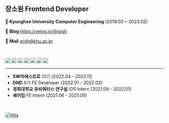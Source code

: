 ## 장소원 Frontend Developer



🏫 **Kyunghee University Computer Engineering** (2019.03 ~ 2023.02)

📝 **Blog** https://velog.io/@wish

📧 **Mail** wish@khu.ac.kr

<!-- <a href="wish@khu.ac.kr" target="_blank"><img src="https://img.shields.io/badge/Mail-EA4335?style=flat-square&logo=Gmail&logoColor=white"/></a>
<a href="https://velog.io/@wish" target="_blank"><img src="https://img.shields.io/badge/Blog-20C997?style=flat-square&logo=Velog&logoColor=white"/></a>
 -->
 <br/>
 
<a href="https://developer.mozilla.org/en-US/docs/Web/JavaScript" target="_blank"><img src="https://img.shields.io/badge/JavaScript-F7DF1E?style=flat-square&logo=Javascript&logoColor=white"/></a>
<a href="https://www.typescriptlang.org/" target="_blank"><img src="https://img.shields.io/badge/TypeScript-3178C6?style=flat-square&logo=TypeScript&logoColor=white"/></a>
<a href="https://ko.reactjs.org/" target="_blank"><img src="https://img.shields.io/badge/React-61DAFB?style=flat-square&logo=React&logoColor=white"/></a>
<a href="https://reactnative.dev/" target="_blank"><img src="https://img.shields.io/badge/React Native-61DAFB?style=flat-square&logo=React&logoColor=white"/></a>
<a href="https://sass-lang.com/" target="_blank"><img src="https://img.shields.io/badge/Scss-CC6699?style=flat-square&logo=sass&logoColor=white"/></a>
<a href="https://docs.microsoft.com/en-us/microsoft-edge/progressive-web-apps-chromium/" target="_blank"><img src="https://img.shields.io/badge/PWA-5A0FC8?style=flat-square&logo=PWA&logoColor=white"/></a>
<a href="https://webrtc.org/" target="_blank"><img src="https://img.shields.io/badge/WebRTC-333333?style=flat-square&logo=WebRTC&logoColor=white"/></a>


---
* **SW마에스트로** 13기 (2022.04 - 2022.11)
* **DND** 6기 FE Developer (2022.01 - 2022.02)
* **경희대학교 유비쿼터스 연구실** iOS Intern (2021.09 - 2022.01)
* **셰어킴** FE Intern (2021.06 - 2021.09)

<br/>

[![Hits](https://hits.seeyoufarm.com/api/count/incr/badge.svg?url=https%3A%2F%2Fgithub.com%2Fwish0ne&count_bg=%2379C83D&title_bg=%23555555&icon=github.svg&icon_color=%23E7E7E7&title=hits&edge_flat=false)](https://hits.seeyoufarm.com)

